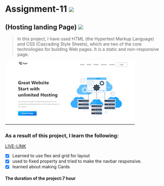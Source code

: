 # Assignment-11 ![](https://img.shields.io/badge/HTML-CSS-blueviolet)
## (Hosting landing Page) ![](https://img.shields.io/badge/Project11-Full--stack--JS-green)

> In this project, I have used HTML (the Hypertext Markup Language) and CSS (Cascading Style Sheets), which are two of the core technologies for building Web pages. It is a static and non-responsive page.

![This is an image](./project.gif)

### As a result of this project, I learn the following:
[LIVE-LINK](https://projecthosting.netlify.app/)

- [x] Learned to use flex and grid for layout
- [x] used to fixed property and tried to make the navbar responsive.
- [x] learned about making Cards 

#### The duration of the project:7 hour